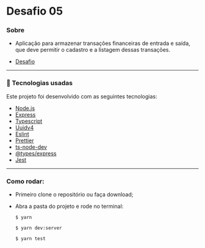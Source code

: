 # Desafio 05
### Sobre
- Aplicação para armazenar transações financeiras de entrada e saída, que deve permitir o cadastro e a listagem dessas transações.

- [Desafio](https://github.com/Rocketseat/gostack-template-fundamentos-node)

---

### :rocket: Tecnologias usadas
Este projeto foi desenvolvido com as seguintes tecnologias:
- [Node.js](https://nodejs.org/en/)
- [Express](https://expressjs.com/pt-br/)
- [Typescript](https://www.typescriptlang.org/)
- [Uuidv4](https://www.npmjs.com/package/uuidv4)
- [Eslint](https://eslint.org/)
- [Prettier](https://prettier.io/)
- [ts-node-dev](https://www.npmjs.com/package/ts-node-dev)
- [@types/express](https://www.npmjs.com/package/@types/express)
- [Jest](https://www.npmjs.com/package/jest)

---

### Como rodar:

- Primeiro clone o repositório ou faça download;
- Abra a pasta do projeto e rode no terminal:

  `$ yarn`

  `$ yarn dev:server`

  `$ yarn test`


